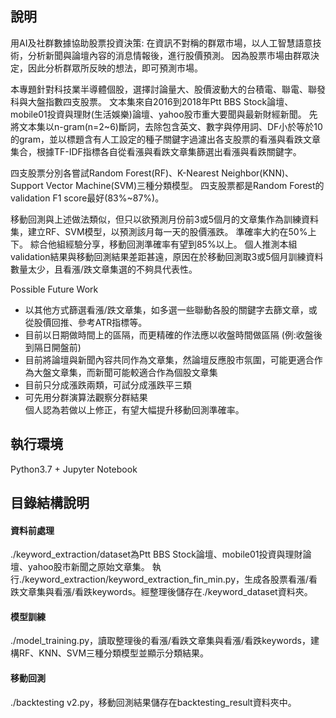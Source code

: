## 說明
用AI及社群數據協助股票投資決策: 在資訊不對稱的群眾市場，以人工智慧語意技術，分析新聞與論壇內容的消息情報後，進行股價預測。 因為股票市場由群眾決定，因此分析群眾所反映的想法，即可預測市場。         

本專題針對科技業半導體個股，選擇討論量大、股價波動大的台積電、聯電、聯發科與大盤指數四支股票。 文本集來自2016到2018年Ptt BBS Stock論壇、mobile01投資與理財(生活娛樂)論壇、yahoo股市重大要聞與最新財經新聞。 先將文本集以n-gram(n=2~6)斷詞，去除包含英文、數字與停用詞、DF小於等於10的gram，並以標題含有人工設定的種子關鍵字過濾出各支股票的看漲與看跌文章集合，根據TF-IDF指標各自從看漲與看跌文章集篩選出看漲與看跌關鍵字。          

四支股票分別各嘗試Random Forest(RF)、K-Nearest Neighbor(KNN)、Support Vector Machine(SVM)三種分類模型。 四支股票都是Random Forest的validation F1 score最好(83%~87%)。                

移動回測與上述做法類似，但只以欲預測月份前3或5個月的文章集作為訓練資料集，建立RF、SVM模型，以預測該月每一天的股價漲跌。 準確率大約在50%上下。 綜合他組經驗分享，移動回測準確率有望到85%以上。 個人推測本組validation結果與移動回測結果差距甚遠，原因在於移動回測取3或5個月訓練資料數量太少，且看漲/跌文章集選的不夠具代表性。            

Possible Future Work
* 以其他方式篩選看漲/跌文章集，如多選一些聯動各股的關鍵字去篩文章，或從股價回推、參考ATR指標等。
* 目前以日期做時間上的區隔，而更精確的作法應以收盤時間做區隔 (例:收盤後到隔日開盤前)
* 目前將論壇與新聞內容共同作為文章集，然論壇反應股市氛圍，可能更適合作為大盤文章集，而新聞可能較適合作為個股文章集
* 目前只分成漲跌兩類，可試分成漲跌平三類
* 可先用分群演算法觀察分群結果        
個人認為若做以上修正，有望大幅提升移動回測準確率。

## 執行環境
Python3.7 + Jupyter Notebook

## 目錄結構說明
#### 資料前處理
./keyword_extraction/dataset為Ptt BBS Stock論壇、mobile01投資與理財論壇、yahoo股市新聞之原始文章集。
執行./keyword_extraction/keyword_extraction_fin_min.py，生成各股票看漲/看跌文章集與看漲/看跌keywords。經整理後儲存在./keyword_dataset資料夾。
#### 模型訓練
./model_training.py，讀取整理後的看漲/看跌文章集與看漲/看跌keywords，建構RF、KNN、SVM三種分類模型並顯示分類結果。
#### 移動回測
./backtesting v2.py，移動回測結果儲存在backtesting_result資料夾中。


